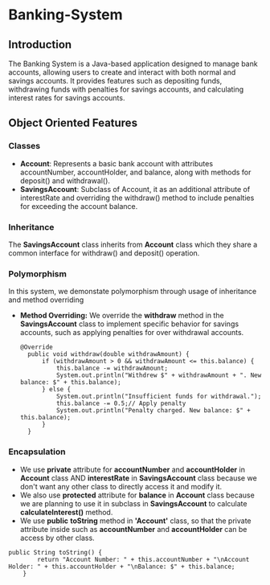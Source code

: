 # Banking-System
## Introduction
The Banking System is a Java-based application designed to manage bank accounts, allowing users to create and interact with both normal and savings accounts. It provides features such as depositing funds, withdrawing funds with penalties for savings accounts, and calculating interest rates for savings accounts.
## Object Oriented Features
### Classes
- **Account**: Represents a basic bank account with attributes accountNumber, accountHolder, and balance, along with methods for deposit() and withdrawal().
- **SavingsAccount**: Subclass of Account, it as an additional attribute of interestRate and overriding the withdraw() method to include penalties for exceeding the account balance.
### Inheritance
The **SavingsAccount** class inherits from **Account** class which they share a common interface for withdraw() and deposit() operation.
### Polymorphism
In this system, we demonstate polymorphism through usage of inheritance and method overriding
- **Method Overriding:** We override the **withdraw** method in the **SavingsAccount** class to implement specific behavior for savings accounts, such as applying penalties for over withdrawal accounts.
  ```
  @Override
    public void withdraw(double withdrawAmount) {
        if (withdrawAmount > 0 && withdrawAmount <= this.balance) {
            this.balance -= withdrawAmount;
            System.out.println("Withdrew $" + withdrawAmount + ". New balance: $" + this.balance);
        } else {
            System.out.println("Insufficient funds for withdrawal.");
            this.balance -= 0.5;// Apply penalty
            System.out.println("Penalty charged. New balance: $" + this.balance);
        }
    }
  ```
### Encapsulation
- We use **private** attribute for **accountNumber** and **accountHolder** in **Account** class AND **interestRate** in **SavingsAccount** class because we don't want any other class to directly access it and modify it.
- We also use **protected** attribute for **balance** in **Account** class because we are planning to use it in subclass in **SavingsAccount** to calculate **calculateInterest()** method.
- We use **public** **toString** method in **'Account'** class, so that the private attribute inside such as **accountNumber** and **accountHolder** can be access by other class.
```
public String toString() {
        return "Account Number: " + this.accountNumber + "\nAccount Holder: " + this.accountHolder + "\nBalance: $" + this.balance;
    }
```
